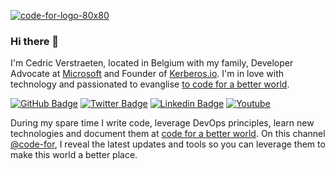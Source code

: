 [![code-for-logo-80x80](https://github.com/cedricve/cedricve/assets/1546779/b956d56b-4d2f-4f00-989c-9c603a62536c)](https://www.youtube.com/@code-for)

### Hi there 👋

I'm Cedric Verstraeten, located in Belgium with my family, Developer Advocate at [Microsoft](https://github.com/microsoft) and Founder of [Kerberos.io](https://github.com/kerberos-io). I'm in love with technology and passionated to evanglise [to code for a better world](https://www.youtube.com/@code-for).

[![GitHub Badge](https://img.shields.io/github/followers/cedricve?style=social)](https://github.com/cedricve)
[![Twitter Badge](https://img.shields.io/twitter/follow/cedricverst?style=social)](https://twitter.com/intent/follow?screen_name=cedricverst "Follow on Twitter")
[![Linkedin Badge](https://img.shields.io/badge/-cedricverstraeten-blue?style=flat-square&logo=Linkedin&logoColor=white&link=https://www.linkedin.com/in/cedricverstraeten/)](https://www.linkedin.com/in/cedricverstraeten/)
[![Youtube](https://img.shields.io/badge/YouTube-red?style=for-the-badge&logo=youtube&logoColor=white)](https://www.youtube.com/@code-for)

During my spare time I write code, leverage DevOps principles, learn new technologies and document them at [code for a better world](https://www.youtube.com/@code-for). On this channel [@code-for](https://www.youtube.com/@code-for), I reveal the latest updates and tools so you can leverage them to make this world a better place.
